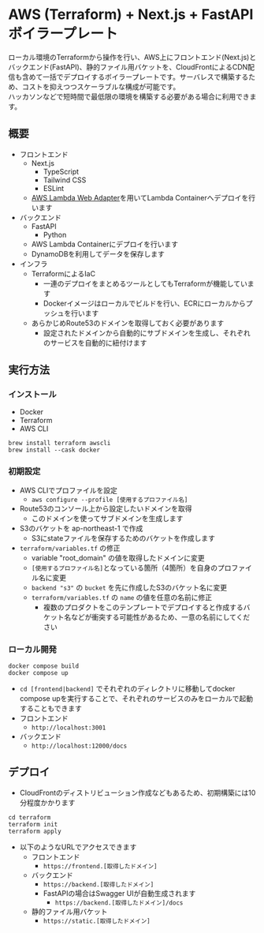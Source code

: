 # AWS (Terraform) + Next.js + FastAPI ボイラープレート

ローカル環境のTerraformから操作を行い、AWS上にフロントエンド(Next.js)とバックエンド(FastAPI)、静的ファイル用バケットを、CloudFrontによるCDN配信も含めて一括でデプロイするボイラープレートです。サーバレスで構築するため、コストを抑えつつスケーラブルな構成が可能です。  
ハッカソンなどで短時間で最低限の環境を構築する必要がある場合に利用できます。

## 概要

- フロントエンド
  - Next.js
    - TypeScript
    - Tailwind CSS
    - ESLint
  - [AWS Lambda Web Adapter](https://github.com/awslabs/aws-lambda-web-adapter)を用いてLambda Containerへデプロイを行います
- バックエンド
  - FastAPI
    - Python
  - AWS Lambda Containerにデプロイを行います
  - DynamoDBを利用してデータを保存します
- インフラ
  - TerraformによるIaC
    - 一連のデプロイをまとめるツールとしてもTerraformが機能しています
    - Dockerイメージはローカルでビルドを行い、ECRにローカルからプッシュを行います
  - あらかじめRoute53のドメインを取得しておく必要があります
    - 設定されたドメインから自動的にサブドメインを生成し、それぞれのサービスを自動的に紐付けます

## 実行方法

### インストール

- Docker
- Terraform
- AWS CLI

```console
brew install terraform awscli
brew install --cask docker
```

### 初期設定

- AWS CLIでプロファイルを設定
  - `aws configure --profile [使用するプロファイル名]`
- Route53のコンソール上から設定したいドメインを取得
  - このドメインを使ってサブドメインを生成します
- S3のバケットを ap-northeast-1 で作成
  - S3にstateファイルを保存するためのバケットを作成します
- `terraform/variables.tf` の修正
  - variable "root_domain" の値を取得したドメインに変更
  - `[使用するプロファイル名]`となっている箇所（4箇所）を自身のプロファイル名に変更
  - `backend "s3"` の `bucket` を先に作成したS3のバケット名に変更
  - `terraform/variables.tf` の `name` の値を任意の名前に修正
    - 複数のプロダクトをこのテンプレートでデプロイすると作成するバケット名などが衝突する可能性があるため、一意の名前にしてください

### ローカル開発

```console
docker compose build
docker compose up
```

- `cd [frontend|backend]` でそれぞれのディレクトリに移動してdocker compose upを実行することで、それぞれのサービスのみをローカルで起動することもできます
- フロントエンド
  - `http://localhost:3001`
- バックエンド
  - `http://localhost:12000/docs`

## デプロイ

- CloudFrontのディストリビューション作成などもあるため、初期構築には10分程度かかります

```console
cd terraform
terraform init
terraform apply
```

- 以下のようなURLでアクセスできます
  - フロントエンド
    - `https://frontend.[取得したドメイン]`
  - バックエンド
    - `https://backend.[取得したドメイン]`
    - FastAPIの場合はSwagger UIが自動生成されます
      - `https://backend.[取得したドメイン]/docs`
  - 静的ファイル用バケット
    - `https://static.[取得したドメイン]`
